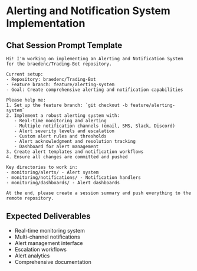 # Alerting and Notification System Implementation

## Chat Session Prompt Template

```
Hi! I'm working on implementing an Alerting and Notification System for the braedenc/Trading-Bot repository.

Current setup:
- Repository: braedenc/Trading-Bot  
- Feature branch: feature/alerting-system
- Goal: Create comprehensive alerting and notification capabilities

Please help me:
1. Set up the feature branch: `git checkout -b feature/alerting-system`
2. Implement a robust alerting system with:
   - Real-time monitoring and alerting
   - Multiple notification channels (email, SMS, Slack, Discord)
   - Alert severity levels and escalation
   - Custom alert rules and thresholds
   - Alert acknowledgment and resolution tracking
   - Dashboard for alert management
3. Create alert templates and notification workflows
4. Ensure all changes are committed and pushed

Key directories to work in:
- monitoring/alerts/ - Alert system
- monitoring/notifications/ - Notification handlers
- monitoring/dashboards/ - Alert dashboards

At the end, please create a session summary and push everything to the remote repository.
```

## Expected Deliverables
- Real-time monitoring system
- Multi-channel notifications
- Alert management interface
- Escalation workflows
- Alert analytics
- Comprehensive documentation
